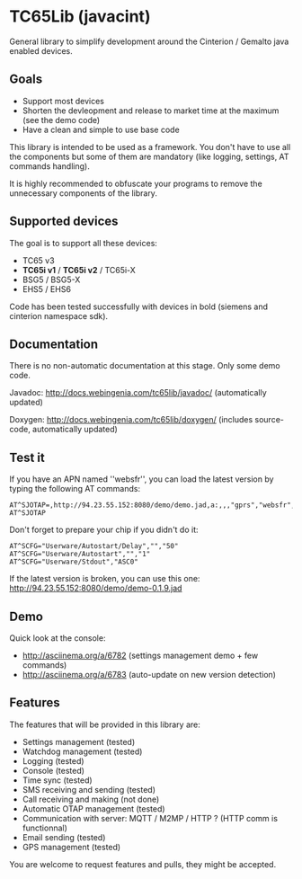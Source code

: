 TC65Lib (javacint)
=======

General library to simplify development around the Cinterion / Gemalto java enabled devices.

Goals
----
* Support most devices
* Shorten the devleopment and release to market time at the maximum (see the demo code)
* Have a clean and simple to use base code

This library is intended to be used as a framework. You don't have to use all the components but some of them are mandatory (like logging, settings, AT commands handling).

It is highly recommended to obfuscate your programs to remove the unnecessary components of the library.

Supported devices
-----------------
The goal is to support all these devices:

* TC65 v3
* **TC65i v1** / **TC65i v2** / TC65i-X
* BSG5 / BSG5-X
* EHS5 / EHS6

Code has been tested successfully with devices in bold (siemens and cinterion namespace sdk).

Documentation
-------------
There is no non-automatic documentation at this stage. Only some demo code.

Javadoc: http://docs.webingenia.com/tc65lib/javadoc/ (automatically updated)

Doxygen: http://docs.webingenia.com/tc65lib/doxygen/ (includes source-code, automatically updated)

Test it
-------

If you have an APN named ''websfr'', you can load the latest version by typing the following AT commands:

    AT^SJOTAP=,http://94.23.55.152:8080/demo/demo.jad,a:,,,"gprs","websfr",,
    AT^SJOTAP
    
Don't forget to prepare your chip if you didn't do it:

    AT^SCFG="Userware/Autostart/Delay","","50"
    AT^SCFG="Userware/Autostart","","1"
    AT^SCFG="Userware/Stdout","ASC0"

If the latest version is broken, you can use this one:
http://94.23.55.152:8080/demo/demo-0.1.9.jad

Demo
----
Quick look at the console: 
* http://asciinema.org/a/6782 (settings management demo + few commands)
* http://asciinema.org/a/6783 (auto-update on new version detection)


Features
--------
The features that will be provided in this library are:
- Settings management (tested)
- Watchdog management (tested)
- Logging (tested)
- Console (tested)
- Time sync (tested)
- SMS receiving and sending (tested)
- Call receiving and making (not done)
- Automatic OTAP management (tested)
- Communication with server: MQTT / M2MP / HTTP ? (HTTP comm is functionnal)
- Email sending (tested)
- GPS management (tested)

You are welcome to request features and pulls, they might be accepted.
